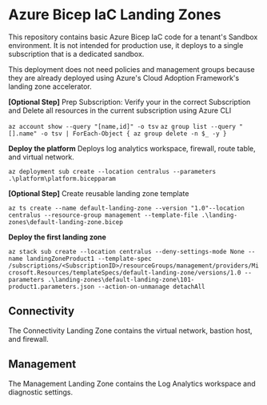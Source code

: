 # Azure Bicep IaC Landing Zones

This repository contains basic Azure Bicep IaC code for a tenant's Sandbox environment. It is not intended for production use, it deploys to a single subscription that is a dedicated sandbox. 

This deployment does not need policies and management groups because they are already deployed using Azure's Cloud Adoption Framework's landing zone accelerator.

**[Optional Step]**
Prep Subscription: Verify your in the correct Subscription and Delete all resources in the current subscription using Azure CLI

`az account show --query "[name,id]" -o tsv`
`az group list --query "[].name" -o tsv | ForEach-Object { az group delete -n $_ -y }`

**Deploy the platform** Deploys log analytics workspace, firewall, route table, and virtual network.

`az deployment sub create --location centralus --parameters .\platform\platform.bicepparam`

**[Optional Step]**
Create reusable landing zone template
 
 `az ts create --name default-landing-zone --version "1.0"--location centralus --resource-group management --template-file .\landing-zones\default-landing-zone.bicep`



**Deploy the first landing zone**

`az stack sub create --location centralus --deny-settings-mode None --name landingZoneProduct1 --template-spec /subscriptions/<SubscriptionID>/resourceGroups/management/providers/Microsoft.Resources/templateSpecs/default-landing-zone/versions/1.0 --parameters .\landing-zones\default-landing-zone\101-product1.parameters.json --action-on-unmanage detachAll`


## Connectivity

The Connectivity Landing Zone contains the virtual network, bastion host, and firewall.

## Management

The Management Landing Zone contains the Log Analytics workspace and diagnostic settings.

